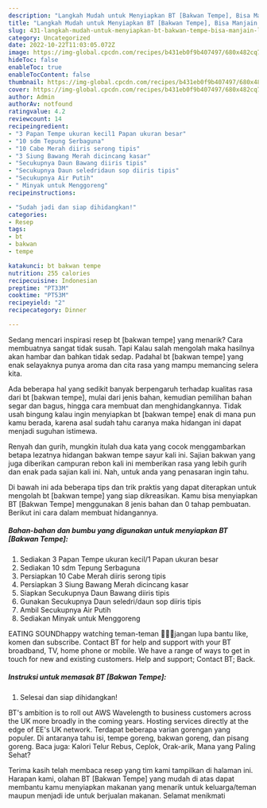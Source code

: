 ```yaml
---
description: "Langkah Mudah untuk Menyiapkan BT [Bakwan Tempe], Bisa Manjain Lidah"
title: "Langkah Mudah untuk Menyiapkan BT [Bakwan Tempe], Bisa Manjain Lidah"
slug: 431-langkah-mudah-untuk-menyiapkan-bt-bakwan-tempe-bisa-manjain-lidah
category: Uncategorized
date: 2022-10-22T11:03:05.072Z
image: https://img-global.cpcdn.com/recipes/b431eb0f9b407497/680x482cq70/bt-bakwan-tempe-foto-resep-utama.jpg
hideToc: false
enableToc: true
enableTocContent: false
thumbnail: https://img-global.cpcdn.com/recipes/b431eb0f9b407497/680x482cq70/bt-bakwan-tempe-foto-resep-utama.jpg
cover: https://img-global.cpcdn.com/recipes/b431eb0f9b407497/680x482cq70/bt-bakwan-tempe-foto-resep-utama.jpg
author: Admin
authorAv: notfound
ratingvalue: 4.2
reviewcount: 14
recipeingredient:
- "3 Papan Tempe ukuran kecil1 Papan ukuran besar"
- "10 sdm Tepung Serbaguna"
- "10 Cabe Merah diiris serong tipis"
- "3 Siung Bawang Merah dicincang kasar"
- "Secukupnya Daun Bawang diiris tipis"
- "Secukupnya Daun seledridaun sop diiris tipis"
- "Secukupnya Air Putih"
- " Minyak untuk Menggoreng"
recipeinstructions:

- "Sudah jadi dan siap dihidangkan!"
categories:
- Resep
tags:
- bt
- bakwan
- tempe

katakunci: bt bakwan tempe 
nutrition: 255 calories
recipecuisine: Indonesian
preptime: "PT33M"
cooktime: "PT53M"
recipeyield: "2"
recipecategory: Dinner

---
```



Sedang mencari inspirasi resep bt [bakwan tempe] yang menarik? Cara membuatnya sangat tidak susah. Tapi Kalau salah mengolah maka hasilnya akan hambar dan bahkan tidak sedap. Padahal bt [bakwan tempe] yang enak selayaknya punya aroma dan cita rasa yang mampu memancing selera kita.


Ada beberapa hal yang sedikit banyak berpengaruh terhadap kualitas rasa dari bt [bakwan tempe], mulai dari jenis bahan, kemudian pemilihan bahan segar dan bagus, hingga cara membuat dan menghidangkannya. Tidak usah bingung kalau ingin menyiapkan bt [bakwan tempe] enak di mana pun kamu berada, karena asal sudah tahu caranya maka hidangan ini dapat menjadi suguhan istimewa.

Renyah dan gurih, mungkin itulah dua kata yang cocok menggambarkan betapa lezatnya hidangan bakwan tempe sayur kali ini. Sajian bakwan yang juga diberikan campuran rebon kali ini memberikan rasa yang lebih gurih dan enak pada sajian kali ini. Nah, untuk anda yang penasaran ingin tahu.


Di bawah ini ada beberapa tips dan trik praktis yang dapat diterapkan untuk mengolah bt [bakwan tempe] yang siap dikreasikan. Kamu bisa menyiapkan BT [Bakwan Tempe] menggunakan 8 jenis bahan dan 0 tahap pembuatan. Berikut ini cara dalam membuat hidangannya.

<!--inarticleads1-->

##### Bahan-bahan dan bumbu yang digunakan untuk menyiapkan BT [Bakwan Tempe]:

1. Sediakan 3 Papan Tempe ukuran kecil/1 Papan ukuran besar
1. Sediakan 10 sdm Tepung Serbaguna
1. Persiapkan 10 Cabe Merah diiris serong tipis
1. Persiapkan 3 Siung Bawang Merah dicincang kasar
1. Siapkan Secukupnya Daun Bawang diiris tipis
1. Gunakan Secukupnya Daun seledri/daun sop diiris tipis
1. Ambil Secukupnya Air Putih
1. Sediakan  Minyak untuk Menggoreng


EATING SOUNDhappy watching teman-teman 🥰🥰🥰jangan lupa bantu like, komen dan subscribe. Contact BT for help and support with your BT broadband, TV, home phone or mobile. We have a range of ways to get in touch for new and existing customers. Help and support; Contact BT; Back. 

<!--inarticleads2-->

##### Instruksi untuk memasak BT [Bakwan Tempe]:


1. Selesai dan siap dihidangkan!

BT&#39;s ambition is to roll out AWS Wavelength to business customers across the UK more broadly in the coming years. Hosting services directly at the edge of EE&#39;s UK network. Terdapat beberapa varian gorengan yang populer. Di antaranya tahu isi, tempe goreng, bakwan goreng, dan pisang goreng. Baca juga: Kalori Telur Rebus, Ceplok, Orak-arik, Mana yang Paling Sehat? 

Terima kasih telah membaca resep yang tim kami tampilkan di halaman ini. Harapan kami, olahan BT [Bakwan Tempe] yang mudah di atas dapat membantu kamu menyiapkan makanan yang menarik untuk keluarga/teman maupun menjadi ide untuk berjualan makanan. Selamat menikmati
